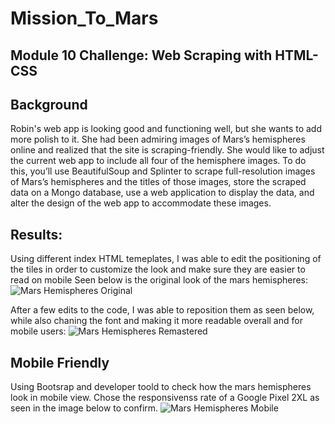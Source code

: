 # Mission_To_Mars
## Module 10 Challenge: Web Scraping with HTML-CSS

## Background

Robin's web app is looking good and functioning well, but she wants to add more polish to it. She had been admiring images of Mars’s hemispheres online and realized that the site is scraping-friendly. She would like to adjust the current web app to include all four of the hemisphere images. To do this, you’ll use BeautifulSoup and Splinter to scrape full-resolution images of Mars’s hemispheres and the titles of those images, store the scraped data on a Mongo database, use a web application to display the data, and alter the design of the web app to accommodate these images.

## Results:

Using different index HTML temeplates, I was able to edit the positioning of the tiles in order to customize the look and make sure they are easier to read on mobile
Seen below is the original look of the mars hemispheres:
![Mars Hemispheres Original](https://user-images.githubusercontent.com/88692025/140685538-85aa3734-ba5e-4723-95a4-de9fb46a66ec.PNG)

After a few edits to the code, I was able to reposition them as seen below, while also chaning the font and making it more readable overall and for mobile users:
![Mars Hemispheres Remastered](https://user-images.githubusercontent.com/88692025/140685628-256ba8a7-01d0-41cf-9f3e-35c1ef70c468.PNG)

## Mobile Friendly
Using Bootsrap and developer toold to check how the mars hemispheres look in mobile view. Chose the responsivenss rate of a Google Pixel 2XL as seen in the image below to confirm.
![Mars Hemispheres Mobile](https://user-images.githubusercontent.com/88692025/140686397-f7a3d822-1d9d-4281-a859-d635a90fbde9.PNG)

